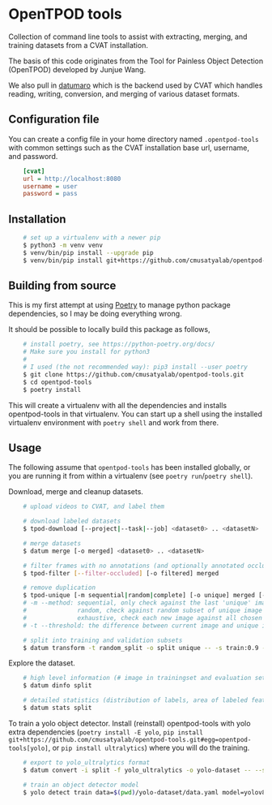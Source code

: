 <!--
SPDX-FileCopyrightText: 2020 Carnegie Mellon University

SPDX-License-Identifier: Apache-2.0
-->

# OpenTPOD tools

Collection of command line tools to assist with extracting, merging, and
training datasets from a CVAT installation.

The basis of this code originates from the Tool for Painless Object Detection
(OpenTPOD) developed by Junjue Wang.

We also pull in [datumaro](https://github.com/openvinotoolkit/datumaro) which
is the backend used by CVAT which handles reading, writing, conversion, and
merging of various dataset formats.


## Configuration file

You can create a config file in your home directory named `.opentpod-tools` with
common settings such as the CVAT installation base url, username, and password.

```cfg
    [cvat]
    url = http://localhost:8080
    username = user
    password = pass
```


## Installation

```sh
    # set up a virtualenv with a newer pip
    $ python3 -m venv venv
    $ venv/bin/pip install --upgrade pip
    $ venv/bin/pip install git+https://github.com/cmusatyalab/opentpod-tools.git
```


## Building from source

This is my first attempt at using [Poetry](https://python-poetry.org) to manage
python package dependencies, so I may be doing everything wrong.

It should be possible to locally build this package as follows,

```sh
    # install poetry, see https://python-poetry.org/docs/
    # Make sure you install for python3
    #
    # I used (the not recommended way): pip3 install --user poetry
    $ git clone https://github.com/cmusatyalab/opentpod-tools.git
    $ cd opentpod-tools
    $ poetry install
```

This will create a virtualenv with all the dependencies and installs
opentpod-tools in that virtualenv.  You can start up a shell using the
installed virtualenv environment with `poetry shell` and work from there.


## Usage

The following assume that `opentpod-tools` has been installed globally, or you
are running it from within a virtualenv (see `poetry run`/`poetry shell`).

Download, merge and cleanup datasets.

```sh
    # upload videos to CVAT, and label them

    # download labeled datasets
    $ tpod-download [--project|--task|--job] <dataset0> .. <datasetN>

    # merge datasets
    $ datum merge [-o merged] <dataset0> .. <datasetN>

    # filter frames with no annotations (and optionally annotated occlusions)
    $ tpod-filter [--filter-occluded] [-o filtered] merged

    # remove duplication
    $ tpod-unique [-m sequential|random|complete] [-o unique] merged [-t 10 -r 0.7]
    # -m --method: sequential, only check against the last 'unique' image
    #              random, check against random subset of unique image list with [-r/--ratio]
    #              exhaustive, check each new image against all chosen unique images
    # -t --threshold: the difference between current image and unique image(s), default = 10

    # split into training and validation subsets
    $ datum transform -t random_split -o split unique -- -s train:0.9 -s val:0.1 [-s test:...]
```

Explore the dataset.

```sh
    # high level information (# image in trainingset and evaluation set)
    $ datum dinfo split

    # detailed statistics (distribution of labels, area of labeled features, etc.)
    $ datum stats split
```

To train a yolo object detector.  Install (reinstall) opentpod-tools with yolo
extra dependencies (`poetry install -E yolo`,
`pip install git+https://github.com/cmusatyalab/opentpod-tools.git#egg=opentpod-tools[yolo]`,
or `pip install ultralytics`) where you will do the training.

```sh
    # export to yolo_ultralytics format
    $ datum convert -i split -f yolo_ultralytics -o yolo-dataset -- --save-media

    # train an object detector model
    $ yolo detect train data=$(pwd)/yolo-dataset/data.yaml model=yolov8n.pt epochs=100 imgsz=640 project=yolo-project
```


<!---
Train a tensorflow object detector.

```sh
    # export to tfrecord format
    $ datum project export -p split -f tf_detection_api -o tfrecord -- --save-images

    # train model and optionally freeze as 'new_model.zip'
    $ tpod-tfod-training --model faster_rcnn_resnet101 --input-dir tfrecord --output-dir new_model [--freeze]

    # visualize progress with tensorboard (default port is 6006)
    $ tensorboard --logdir=new_model --host=localhost --port=default

    # freeze model if not already frozen after training
    $ tpod-tfod-freeze --model-dir new_model --output new_model.zip
```

Train Pytorch classification model.

```sh
    # export to dataset for pytorch classification
    $ tpod-class [-s] -p split -o classification
    # -s --split: the flag used to check whether the input directory has been
    #    splitted into training and testing subsets

    # train pytorch classification model (NOTE: please split the datasets to
    # train and val first, and use tpod-class -s to obtain the required dataset)
    $ tpod-pytorch-class -p classification -o model [-m <model name>] [-e <echop number>]
    # -m --model: pytorch classification model name
    #     options: mobilenet, resnet50, resnet18 (not case sensitive), default = mobilenet
    # -e --epoch: default = 25

    # obtain classified result with input image
    $ tpod-pytorch-class-test -i <image path> -p model
```

Export for Google AutoML object detection training.

```sh
    # export to dataset for google auto ml object detection (not completely done yet)
    $ tpod-google-automl-od -b <bucket name on google cloud platform> -p unique
```
-->
